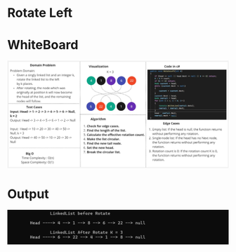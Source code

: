 ﻿#  Rotate Left


# WhiteBoard
![RotateLeft](./WhiteBoardRotateLeft.jpg)


# Output
![Output](./Output.png)
